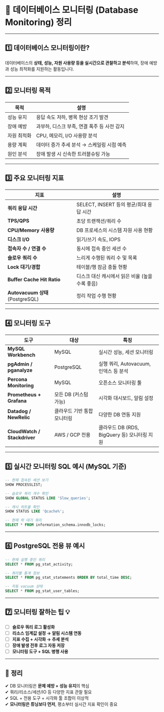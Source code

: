 # 📄 데이터베이스 모니터링 (Database Monitoring) 정리

---

## 1️⃣ 데이터베이스 모니터링이란?

데이터베이스의 **상태, 성능, 자원 사용량 등을 실시간으로 관찰하고 분석**하여, 장애 예방과 성능 최적화를 지원하는 활동입니다.

---

## 2️⃣ 모니터링 목적

| 목적 | 설명 |
|------|------|
| 성능 유지 | 응답 속도 저하, 병목 현상 조기 발견 |
| 장애 예방 | 과부하, 디스크 부족, 연결 폭주 등 사전 감지 |
| 자원 최적화 | CPU, 메모리, I/O 사용량 분석 |
| 용량 계획 | 데이터 증가 추세 분석 → 스케일링 시점 예측 |
| 원인 분석 | 장애 발생 시 신속한 트러블슈팅 가능 |

---

## 3️⃣ 주요 모니터링 지표

| 지표 | 설명 |
|------|------|
| **쿼리 응답 시간** | SELECT, INSERT 등의 평균/최대 응답 시간 |
| **TPS/QPS** | 초당 트랜잭션/쿼리 수 |
| **CPU/Memory 사용량** | DB 프로세스의 시스템 자원 사용 현황 |
| **디스크 I/O** | 읽기/쓰기 속도, IOPS |
| **접속자 수 / 연결 수** | 동시에 접속 중인 세션 수 |
| **슬로우 쿼리 수** | 느리게 수행된 쿼리 수 및 목록 |
| **Lock 대기/경합** | 테이블/행 잠금 충돌 현황 |
| **Buffer Cache Hit Ratio** | 디스크 대신 캐시에서 읽은 비율 (높을수록 좋음) |
| **Autovacuum 상태** (PostgreSQL) | 정리 작업 수행 현황 |

---

## 4️⃣ 모니터링 도구

| 도구 | 대상 | 특징 |
|------|------|------|
| **MySQL Workbench** | MySQL | 실시간 성능, 세션 모니터링 |
| **pgAdmin / pganalyze** | PostgreSQL | 실행 쿼리, Autovacuum, 인덱스 등 분석 |
| **Percona Monitoring** | MySQL | 오픈소스 모니터링 툴 |
| **Prometheus + Grafana** | 모든 DB (커스텀 가능) | 시각화 대시보드, 알림 설정 |
| **Datadog / NewRelic** | 클라우드 기반 통합 모니터링 | 다양한 DB 연동 지원 |
| **CloudWatch / Stackdriver** | AWS / GCP 전용 | 클라우드 DB (RDS, BigQuery 등) 모니터링 지원 |

---

## 5️⃣ 실시간 모니터링 SQL 예시 (MySQL 기준)

```sql
-- 현재 접속된 세션 보기
SHOW PROCESSLIST;

-- 슬로우 쿼리 개수 확인
SHOW GLOBAL STATUS LIKE 'Slow_queries';

-- 캐시 히트율 확인
SHOW STATUS LIKE 'Qcache%';

-- 현재 락 대기 쿼리
SELECT * FROM information_schema.innodb_locks;
```

---

## 6️⃣ PostgreSQL 전용 뷰 예시

```sql
-- 현재 실행 중인 쿼리
SELECT * FROM pg_stat_activity;

-- 쿼리별 통계 정보
SELECT * FROM pg_stat_statements ORDER BY total_time DESC;

-- 자동 vacuum 상태
SELECT * FROM pg_stat_user_tables;
```

---

## 7️⃣ 모니터링 잘하는 팁 💡

- [ ] **슬로우 쿼리 로그 활성화**
- [ ] **리소스 임계값 설정 → 알림 시스템 연동**
- [ ] **지표 수집 + 시각화 → 추세 분석**
- [ ] **장애 발생 전후 로그 자동 저장**
- [ ] **모니터링 도구 + SQL 병행 사용**

---

## 🎯 정리

✔ DB 모니터링은 **문제 예방 + 성능 유지**의 핵심  
✔ 쿼리/리소스/세션/IO 등 다양한 지표 관찰 필요  
✔ SQL + 전용 도구 + 시각화 툴 조합이 이상적  
✔ **모니터링은 튜닝보다 먼저**, 평소부터 실시간 지표 확인이 중요

